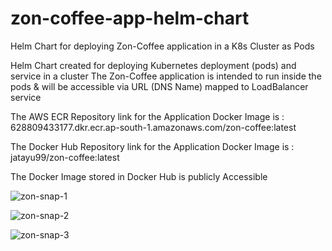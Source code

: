 # zon-coffee-app-helm-chart
Helm Chart for deploying Zon-Coffee application in a K8s Cluster as Pods

Helm Chart created for deploying Kubernetes deployment (pods) and service in a cluster
The Zon-Coffee application is intended to run inside the pods & will be accessible via URL (DNS Name) mapped to LoadBalancer service

The AWS ECR Repository link for the Application Docker Image is : 628809433177.dkr.ecr.ap-south-1.amazonaws.com/zon-coffee:latest

The Docker Hub Repository link for the Application Docker Image is : jatayu99/zon-coffee:latest

The Docker Image stored in Docker Hub is publicly Accessible


![zon-snap-1](https://github.com/sarbajitD-24/zon-coffee-app-helm-chart/assets/65843678/9954e6e2-a7e8-4589-bdc2-ace79c024c28)

![zon-snap-2](https://github.com/sarbajitD-24/zon-coffee-app-helm-chart/assets/65843678/dcf50579-81d7-44de-8d9e-460a74ed6407)

![zon-snap-3](https://github.com/sarbajitD-24/zon-coffee-app-helm-chart/assets/65843678/14aa67e3-c9a6-47cc-8e67-1af51a620e66)

